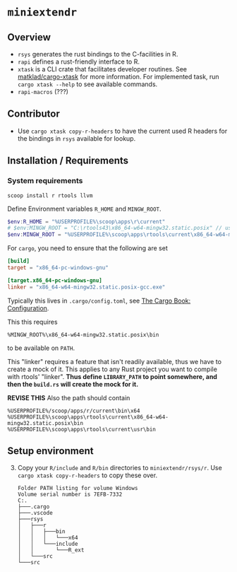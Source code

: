 # `miniextendr`

## Overview

- `rsys` generates the rust bindings to the C-facilities in R.
- `rapi` defines a rust-friendly interface to R.
- `xtask` is a CLI crate that facilitates developer routines. See [matklad/cargo-xtask](https://github.com/matklad/cargo-xtask) for more information.
  For implemented task, run `cargo xtask --help` to see available commands.
- `rapi-macros` (???)

## Contributor

- Use `cargo xtask copy-r-headers` to have the current used R headers for the bindings in `rsys` available for lookup.

## Installation / Requirements

### System requirements

```shell
scoop install r rtools llvm
```

Define Environment variables `R_HOME` and `MINGW_ROOT`.

```powershell
$env:R_HOME = "%USERPROFILE%\scoop\apps\r\current"
# $env:MINGW_ROOT = "C:\rtools43\x86_64-w64-mingw32.static.posix" // usually here
$env:MINGW_ROOT = "%USERPROFILE%\scoop\apps\rtools\current\x86_64-w64-mingw32.static.posix"
```

For `cargo`, you need to ensure that the following are set

```toml
[build]
target = "x86_64-pc-windows-gnu"

[target.x86_64-pc-windows-gnu]
linker = "x86_64-w64-mingw32.static.posix-gcc.exe"
```

Typically this lives in `.cargo/config.toml`, see [The Cargo Book: Configuration](https://doc.rust-lang.org/cargo/reference/config.html).

This this requires

```
%MINGW_ROOT%\x86_64-w64-mingw32.static.posix\bin
```

to be available on `PATH`.

This "linker" requires a feature that isn't readily available, thus we have to
create a mock of it. This applies to any Rust project you want to compile with
rtools' "linker".
**Thus define `LIBRARY_PATH` to point somewhere, and then
the `build.rs` will create the mock for it.**

**REVISE THIS**
Also the path should contain

```
%USERPROFILE%/scoop/apps/r/current\bin\x64
%USERPROFILE%\scoop\apps\rtools\current\x86_64-w64-mingw32.static.posix\bin
%USERPROFILE%\scoop\apps\rtools\current\usr\bin
```

## Setup environment

3. Copy your `R/include` and `R/bin` directories to `miniextendr/rsys/r`.
  Use `cargo xtask copy-r-headers` to copy these over.

    ```shell
    Folder PATH listing for volume Windows
    Volume serial number is 7EFB-7332
    C:.
    ├───.cargo
    ├───.vscode
    ├───rsys
    │   ├───r
    │   │   ├───bin
    │   │   │   └───x64
    │   │   └───include
    │   │       └───R_ext
    │   └───src
    └───src
    ```
